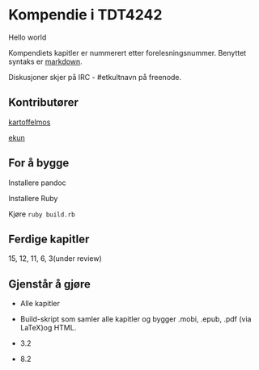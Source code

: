 # Kompendie i TDT4242

Hello world


Kompendiets kapitler er nummerert etter forelesningsnummer. Benyttet syntaks er [markdown](http://daringfireball.net/projects/markdown/).

Diskusjoner skjer på IRC - #etkultnavn på freenode.

## Kontributører
[kartoffelmos](http://kartoffelmos.net)

[ekun](http://glittum.org)

## For å bygge
Installere pandoc

Installere Ruby

Kjøre `ruby build.rb`

## Ferdige kapitler
15, 12, 11, 6, 3(under review)

## Gjenstår å gjøre
* Alle kapitler
* Build-skript som samler alle kapitler og bygger .mobi, .epub, .pdf (via LaTeX)og HTML.

* 3.2
* 8.2
